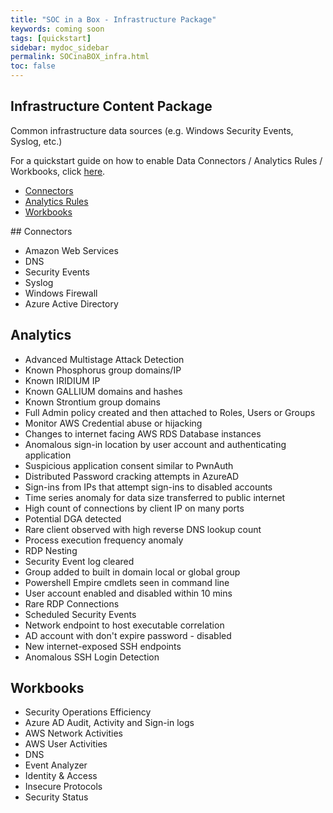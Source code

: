 ```yaml
---
title: "SOC in a Box - Infrastructure Package"
keywords: coming soon
tags: [quickstart]
sidebar: mydoc_sidebar
permalink: SOCinaBOX_infra.html
toc: false
---
```


## Infrastructure Content Package

Common infrastructure data sources (e.g. Windows Security Events, Syslog, etc.)

For a quickstart guide on how to enable Data Connectors / Analytics Rules / Workbooks, click <a alt='implementation' href='https://ko-sharon.github.io/AzSentinel/guides_implementation.html'>here</a>.

<ul id="profileTabs" class="nav nav-tabs">
    <li class="active"><a class="noCrossRef" href="#connectors" data-toggle="tab">Connectors</a></li>
    <li><a class="noCrossRef" href="#analyticsrules" data-toggle="tab">Analytics Rules</a></li>
    <li><a class="noCrossRef" href="#workbooks" data-toggle="tab">Workbooks</a></li>
</ul>
  <div class="tab-content">
<div role="tabpanel" class="tab-pane active" id="connectors" markdown="1">
## Connectors

* Amazon Web Services
* DNS
* Security Events
* Syslog
* Windows Firewall
* Azure Active Directory

</div>

<div role="tabpanel" class="tab-pane" id="analyticsrules">
    <h2>Analytics </h2>
<ul>
<li> Advanced Multistage Attack Detection</li>
<li> Known Phosphorus group domains/IP</li>
<li> Known IRIDIUM IP</li>
<li> Known GALLIUM domains and hashes</li>
<li> Known Strontium group domains</li>
<li> Full Admin policy created and then attached to Roles, Users or Groups</li>
<li> Monitor AWS Credential abuse or hijacking</li>
<li> Changes to internet facing AWS RDS Database instances</li>
<li> Anomalous sign-in location by user account and authenticating application</li>
<li> Suspicious application consent similar to PwnAuth</li>
<li> Distributed Password cracking attempts in AzureAD</li>
<li> Sign-ins from IPs that attempt sign-ins to disabled accounts</li>
<li> Time series anomaly for data size transferred to public internet</li>
<li> High count of connections by client IP on many ports</li>
<li> Potential DGA detected</li>
<li> Rare client observed with high reverse DNS lookup count</li>
<li> Process execution frequency anomaly</li>
<li> RDP Nesting</li>
<li> Security Event log cleared</li>
<li> Group added to built in domain local or global group</li>
<li> Powershell Empire cmdlets seen in command line</li>
<li> User account enabled and disabled within 10 mins</li>
<li> Rare RDP Connections</li>
<li> Scheduled Security Events</li>
<li> Network endpoint to host executable correlation</li>
<li> AD account with don't expire password - disabled</li>
<li> New internet-exposed SSH endpoints</li>
<li> Anomalous SSH Login Detection</li>
    </ul>
</div>

<div role="tabpanel" class="tab-pane" id="workbooks">
    <h2>Workbooks</h2>
<ul>
<li> Security Operations Efficiency</li>
<li> Azure AD Audit, Activity and Sign-in logs</li>
<li> AWS Network Activities</li>
<li> AWS User Activities</li>
<li> DNS</li>
<li> Event Analyzer</li>
<li> Identity & Access</li>
<li> Insecure Protocols</li>
<li> Security Status</li>
</ul>
</div>
</div>


